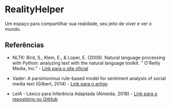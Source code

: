 # RealityHelper
Um espaço para compartilhar sua realidade, seu jeito de viver e ver o mundo.

## Referências
- NLTK: Bird, S., Klein, E., & Loper, E. (2009). Natural language processing with Python: analyzing text with the natural language toolkit. " O&#x27;Reilly Media, Inc." - [Link para o site oficial](https://www.nltk.org/)

- Vader: A parsimonious rule-based model for sentiment analysis of social media text (Gilbert, 2014) - [Link para o artigo](http://comp.social.gatech.edu/papers/icwsm14.vader.hutto.pdf)

- LeIA - Léxico para Inferência Adaptada (Almeida, 2018) - [Link para o repositório no GitHub](https://github.com/rafjaa/LeIA)
